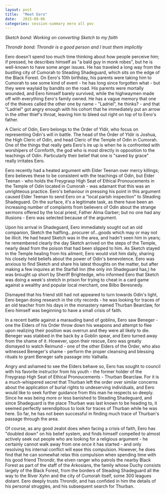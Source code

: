```yaml
---
layout: post
title:  "Meet Eero"
date:   2015-09-06
categories: session-summary eero all pov
---
```



*Sketch bond: Working on converting Sketch to my faith*

*Throndir bond: Throndir is a good person and I trust them implicitly*

Eero doesn't spend too much time thinking about how people perceive him; if pressed, he describes himself as "a bald guy in monk robes", but he is well-known to have some anger issues. He has traveled a long way from the bustling city of Cumorah to Steading Shadeguard, which sits on the edge of the Black Forest. On Eero's 10th birthday, his parents were taking him to Cumorah to see some kind of event - he has long since forgotten what - but they were waylaid by bandits on the road. His parents were mortally wounded, and Eero himself barely survived, while the highwaymen made off with everything Eero's family owned. He has a vague memory that one of the thieves called the other one by name - "Ladriel", he thinks? - and that "Ladriel" got angry enough with his cohort that he immediately put an arrow in the other thief's throat, leaving him to bleed out right on top of to Eero's father.

A Cleric of Odin, Eero belongs to the Order of Yldir, who focus on representing Odin's will in battle. The head of the Order of Yldir is Joshua, the High Cleric of Odin, and head Cleric of the Temple of Odin in Cumorah. One of the things that really gets Eero's ire up is when he is confronted with worshipers of Cornforth, the god who is most directly in opposition to the teachings of Odin. Particularly their belief that one is "saved by grace" really irritates Eero.

Eero recently had a heated argument with Elder Teenan over mercy killings; Eero believes these to be consistent with the teachings of Odin, but Elder Teenan - who holds the Freygrasp High Seat of Ethical Pronoucements in the Temple of Odin located in Cumorah - was adamant that this was an unrighteous practice. Eero's behaviour in pressing his point in this argument caused Elder Teenan to send Eero on a "local parish inspection" to Steading Shadeguard. On the surface, it's a legitimate task, as there have been an increasing number of complaints from believers of Odin about the strange sermons offered by the local priest, Father Alma Garber; but no one had any illusions - Eero was selected because of the argument.

Upon his arrival in Shadeguard, Eero immediately sought out an old companion, Sketch the halfling…procurer of…goods which may or may not be illicit. He had heard Sketch was in the area, and hadn't seen him in years; he remembered clearly the day Sketch arrived on the steps of the Temple, nearly dead from the poison that had been slipped to him. As Sketch stayed in the Temple healing from his ailment, Eero would visit him daily, sharing his closely held beliefs about the power of Odin's benevolence. Eero was anxious to find Sketch and share his latest thoughts on the matter, but after making a few inquires at the Starfall Inn (the only inn Shadeguard has,) he was brought up short by Sheriff Brightedge, who informed Eero that Sketch was doing a week's stretch in prison for trying to cheat in a card game against a wealthy and popular local merchant, one Bilbo Beresnedy.

Dismayed that his friend still had not appeared to turn towards Odin's light, Eero began doing research in the city records - he was looking for traces of an old teacher from his days in the monastery named Thurban Bearclaw, for Eero himself was beginning to have a small crisis of faith.

In a recent battle against a marauding band of goblins, Eero saw Beneger - one the Elders of his Order throw down his weapons and attempt to flee upon realizing their position was overrun and they were all likely to die. Beneger was stabbed in the back by a Goblin spear, and Eero turned away from the shame of it. However, upon their rescue, Eero was greatly dismayed to watch Reimund - one of the other Elders of the Order, who also witnessed Beneger's shame - perform the proper cleansing and blessing rituals to grant Beneger safe passage into Valhalla.

Angry and ashamed to see the Elders behave so, Eero has sought to council with his favorite instructor from his youth - the former holder of the Freygrasp High Seat of Ethical Pronoucements - Thurban Bearclaw. For it is a much-whispered secret that Thurban left the order over similar concerns about the application of burial rights to undeserving individuals, and Eero would like to seek further guidance from this man he respects so deeply. Since he was being more or less banished to Steading Shadeguard, and since Shadeguard is the place Thurban was last known to be heading to, it seemed perfectly serendipitous to look for traces of Thurban while he was here. So far, he has not been successful in finding much trace of Thurban's passage through the area.

Of course, as any good zealot does when facing a crisis of faith, Eero has "doubled down" on his belief system, and finds himself compelled to almost actively seek out people who are looking for a religious argument - he certainly cannot walk away from one once it has started - and only resolving his internal conflict will ease this compulsion. However, he does find that he can somewhat relax this compulsion when spending time with his good friend Throndir, the elven ranger who patrols the nearby Black Forest as part of the staff of the Arkosians, the family whose Duchy consists largely of the Black Forest, from the borders of Steading Shadeguard all the way to the River Xyhn and the city of Cumorah itself, some 300 leagues distant. Eero deeply trusts Throndir, and has confided in him the details of his personal struggles, and his subsequent search for Thurban.